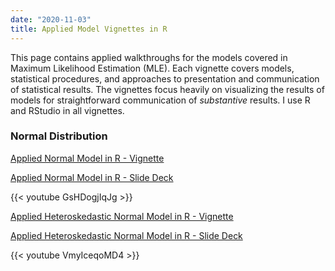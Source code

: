 ```yaml
---
date: "2020-11-03"
title: Applied Model Vignettes in R
---
```


This page contains applied walkthroughs for the models covered in Maximum Likelihood Estimation (MLE). Each vignette covers models, statistical procedures, and approaches to presentation and communication of statistical results. The vignettes focus heavily on visualizing the results of models for straightforward communication of *substantive* results. I use R and RStudio in all vignettes.

### Normal Distribution

[Applied Normal Model in R - Vignette](../../../../slides/applied_normal_v.html)

[Applied Normal Model in R - Slide Deck](../../../../slides/applied_normal_slides.html)

{{< youtube GsHDogjIqJg >}}

[Applied Heteroskedastic Normal Model in R - Vignette](../../../../slides/applied_hetnormal_v.html)

[Applied Heteroskedastic Normal Model in R - Slide Deck](../../../../slides/applied_hetnormal_slides.html)

{{< youtube VmyIceqoMD4 >}}